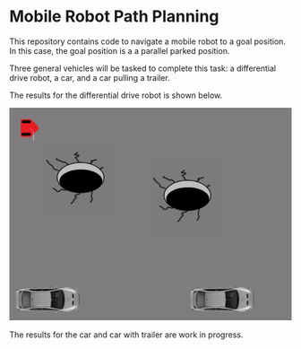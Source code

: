 # Mobile Robot Path Planning

This repository contains code to navigate a mobile robot to a goal position. In this case, the goal position is a a parallel parked position. 

Three general vehicles will be tasked to complete this task: a differential drive robot, a car, and a car pulling a trailer. 

The results for the differential drive robot is shown below.

![Alt Text](./diff_drive_valet.gif)

The results for the car and car with trailer are work in progress.
